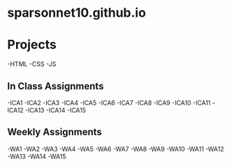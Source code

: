 # sparsonnet10.github.io

<h1> Projects </h1>
-HTML
-CSS
-JS

<h2> In Class Assignments </h2>
-ICA1
-ICA2
-ICA3
-ICA4
-ICA5 
-ICA6 
-ICA7 
-ICA8 
-ICA9
-ICA10
-ICA11
-ICA12
-ICA13
-ICA14
-ICA15



<h2> Weekly Assignments </h2>
-WA1 
-WA2
-WA3
-WA4
-WA5
-WA6 
-WA7
-WA8
-WA9
-WA10
-WA11
-WA12
-WA13
-WA14
-WA15 